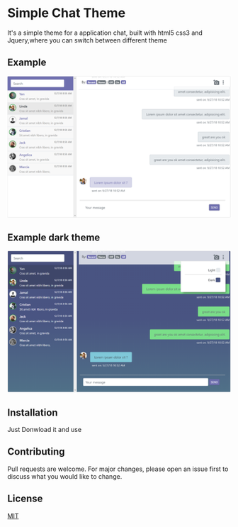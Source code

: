 # Simple Chat Theme

It's a simple theme for a application chat, built with html5 css3 and Jquery,where you can switch between different theme

## Example

![alt text](img/screen.PNG "Description goes here")

## Example dark theme

![alt text](img/screen-dark.PNG "Description goes here")

## Installation

Just Donwload it and use

## Contributing
Pull requests are welcome. For major changes, please open an issue first to discuss what you would like to change.

## License
[MIT](https://choosealicense.com/licenses/mit/)
